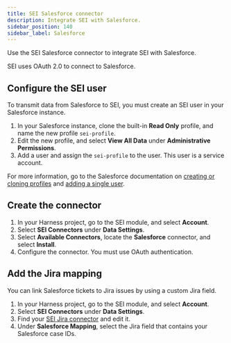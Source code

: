 ```yaml
---
title: SEI Salesforce connector
description: Integrate SEI with Salesforce.
sidebar_position: 140
sidebar_label: Salesforce
---
```


Use the SEI Salesforce connector to integrate SEI with Salesforce.

SEI uses OAuth 2.0 to connect to Salesforce.

## Configure the SEI user

To transmit data from Salesforce to SEI, you must create an SEI user in your Salesforce instance.

1. In your Salesforce instance, clone the built-in **Read Only** profile, and name the new profile `sei-profile`.
2. Edit the new profile, and select **View All Data** under **Administrative Permissions**.
3. Add a user and assign the `sei-profile` to the user. This user is a service account.

For more information, go to the Salesforce documentation on [creating or cloning profiles](https://help.salesforce.com/s/articleView?id=sf.users_profiles_cloning.htm&type=5) and [adding a single user](https://help.salesforce.com/s/articleView?id=sf.adding_new_users.htm&type=5).

## Create the connector

1. In your Harness project, go to the SEI module, and select **Account**.
2. Select **SEI Connectors** under **Data Settings**.
3. Select **Available Connectors**, locate the **Salesforce** connector, and select **Install**.
4. Configure the connector. You must use OAuth authentication.

## Add the Jira mapping

You can link Salesforce tickets to Jira issues by using a custom Jira field.

1. In your Harness project, go to the SEI module, and select **Account**.
2. Select **SEI Connectors** under **Data Settings**.
3. Find your [SEI Jira connector](./sei-connector-jira.md) and edit it.
4. Under **Salesforce Mapping**, select the Jira field that contains your Salesforce case IDs.
